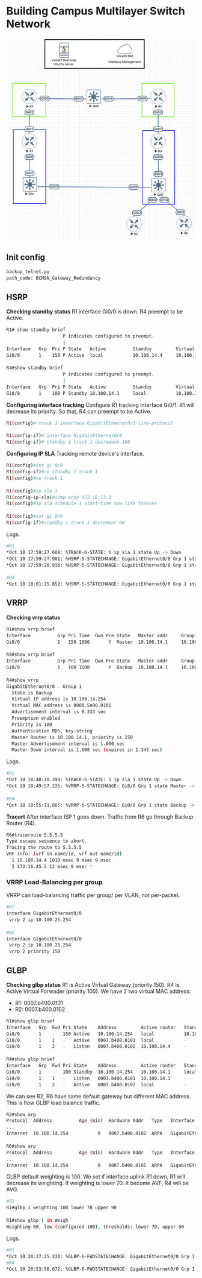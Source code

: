 # Building Campus Multilayer Switch Network

![Topology](/BCMSN_Gateway_Redundancy/DBM_Inc_Gateway_Redundancy_Diagram_lab.JPG)

## Init config
```bash
backup_telnet.py
path_code: BCMSN_Gateway_Redundancy
```

## HSRP
**Checking standby status**
R1 interface Gi0/0 is down. R4 preempt to be Active.
```bash
R1# show standby brief
                     P indicates configured to preempt.
                     |
Interface   Grp  Pri P State   Active          Standby         Virtual IP
Gi0/0       1    150 P Active  local           10.100.14.4     10.100.14.254

R4#show standby brief
                     P indicates configured to preempt.
                     |
Interface   Grp  Pri P State   Active          Standby         Virtual IP
Gi0/0       1    100 P Standby 10.100.14.1     local           10.100.14.254
```

**Configuring interface tracking**
Configure R1 tracking interface Gi0/1. R1 will decrease its priority. So that, R4 can preempt to be Active.
```bash
R1(config)# track 1 interface GigabitEthernet0/1 line-protocol

R1(config-if)# interface GigabitEthernet0/0
R1(config-if)# standby 1 track 1 decrement 100
```

**Configuring IP SLA**
Tracking remote device's interface.
```bash
R1(config)#int gi 0/0
R1(config-if)#no standby 1 track 1
R1(config)#no track 1

R1(config)#ip sla 1
R1(config-ip-sla)#icmp-echo 172.16.13.3
R1(config)#ip sla schedule 1 start-time now life forever

R1(config)#int gi 0/0
R1(config-if)#standby 1 track 1 decrement 60
```
Logs.
```bash
#R1
*Oct 10 17:59:27.609: %TRACK-6-STATE: 1 ip sla 1 state Up -> Down
*Oct 10 17:59:27.901: %HSRP-5-STATECHANGE: GigabitEthernet0/0 Grp 1 state Active -> Speak
*Oct 10 17:59:28.916: %HSRP-5-STATECHANGE: GigabitEthernet0/0 Grp 1 state Speak -> Standby

#R4
*Oct 10 18:01:15.852: %HSRP-5-STATECHANGE: GigabitEthernet0/0 Grp 1 state Standby -> Active
```

## VRRP
**Checking vrrp status**
```bash
R1#show vrrp brief
Interface          Grp Pri Time  Own Pre State   Master addr     Group addr
Gi0/0              1   150 1006       Y  Master  10.100.14.1     10.100.14.254

R4#show vrrp brief
Interface          Grp Pri Time  Own Pre State   Master addr     Group addr
Gi0/0              1   100 1608       Y  Backup  10.100.14.1     10.100.14.254

R4#show vrrp
GigabitEthernet0/0 - Group 1
  State is Backup
  Virtual IP address is 10.100.14.254
  Virtual MAC address is 0000.5e00.0101
  Advertisement interval is 0.333 sec
  Preemption enabled
  Priority is 100
  Authentication MD5, key-string
  Master Router is 10.100.14.1, priority is 150
  Master Advertisement interval is 1.000 sec
  Master Down interval is 1.608 sec (expires in 1.343 sec)
```
Logs.
```bash
#R1
*Oct 10 18:48:18.399: %TRACK-6-STATE: 1 ip sla 1 state Up -> Down
*Oct 10 18:49:57.235: %VRRP-6-STATECHANGE: Gi0/0 Grp 1 state Master -> Backup

#R4
*Oct 10 18:55:11.865: %VRRP-6-STATECHANGE: Gi0/0 Grp 1 state Backup -> Master
```

**Tracert**
After interface ISP 1 goes down. Traffic from R6 go through Backup Router (R4).
```bash
R6#traceroute 5.5.5.5
Type escape sequence to abort.
Tracing the route to 5.5.5.5
VRF info: (vrf in name/id, vrf out name/id)
  1 10.100.14.4 1010 msec 9 msec 9 msec
  2 172.16.45.5 12 msec 9 msec *
```

### VRRP Load-Balancing per group
VRRP can load-balancing traffic per group/ per VLAN, not per-packet.
```bash
#R1
interface GigabitEthernet0/0
 vrrp 2 ip 10.100.25.254

#R2
interface GigabitEthernet0/0
 vrrp 2 ip 10.100.25.254
 vrrp 2 priority 150
```

## GLBP
**Checking glbp status**
R1 is Active Virtual Gateway (priority 150). R4 is Active Virtual Forwader (priority 100).
We have 2 two virtual MAC address:
* R1: 0007.b400.0101
* R2: 0007.b400.0102
```bash
R1#show glbp brief
Interface   Grp  Fwd Pri State    Address         Active router   Standby router
Gi0/0       1    -   150 Active   10.100.14.254   local           10.100.14.4
Gi0/0       1    1   -   Active   0007.b400.0101  local           -
Gi0/0       1    2   -   Listen   0007.b400.0102  10.100.14.4     -

R4#show glbp brief
Interface   Grp  Fwd Pri State    Address         Active router   Standby router
Gi0/0       1    -   100 Standby  10.100.14.254   10.100.14.1     local
Gi0/0       1    1   -   Listen   0007.b400.0101  10.100.14.1     -
Gi0/0       1    2   -   Active   0007.b400.0102  local           -
```

We can see R2, R6 have same default gateway but different MAC address. This is how GLBP load balance traffic.
```bash
R2#show arp
Protocol  Address          Age (min)  Hardware Addr   Type   Interface
...
Internet  10.100.14.254           0   0007.b400.0102  ARPA   GigabitEthernet0/2

R6#show arp
Protocol  Address          Age (min)  Hardware Addr   Type   Interface
...
Internet  10.100.14.254           0   0007.b400.0101  ARPA   GigabitEthernet0/2
```

GLBP default weighting is 100. We set if interface uplink R1 down, R1 will decrease its weighting.
If weighting is lower 70. It become AVF, R4 will be AVG.
```bash
#R1
R1#glbp 1 weighting 100 lower 70 upper 90

R1#show glbp | in Weigh
Weighting 60, low (configured 100), thresholds: lower 70, upper 90
```
Logs.
```bash
#R1
*Oct 10 20:37:25.330: %GLBP-6-FWDSTATECHANGE: GigabitEthernet0/0 Grp 1 Fwd 1 state Active -> Listen
#R4
*Oct 10 20:53:56.672: %GLBP-6-FWDSTATECHANGE: GigabitEthernet0/0 Grp 1 Fwd 1 state Listen -> Active
```
